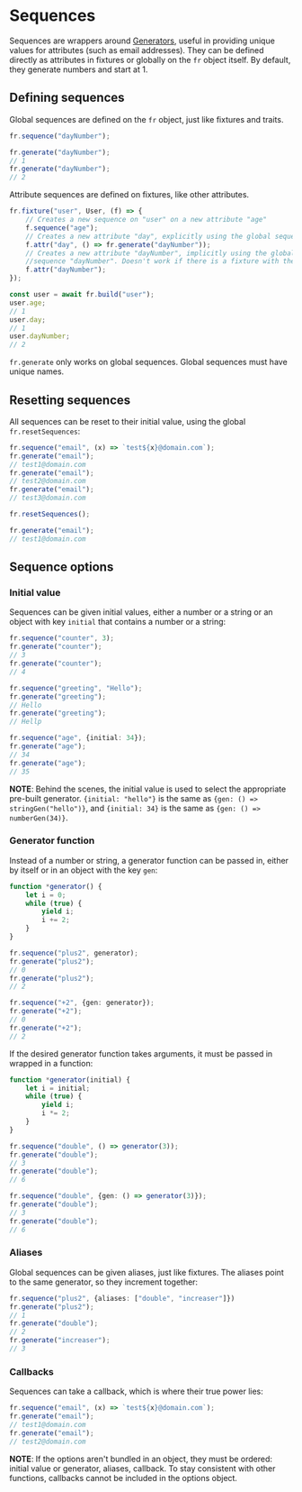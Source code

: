 # Sequences
Sequences are wrappers around [Generators][generator], useful in providing unique values for attributes (such as email addresses). They can be defined directly as attributes in fixtures or globally on the `fr` object itself. By default, they generate numbers and start at 1.

[generator]: https://developer.mozilla.org/en-US/docs/Web/JavaScript/Reference/Global_Objects/Generator

## Defining sequences
Global sequences are defined on the `fr` object, just like fixtures and traits.

```typescript
fr.sequence("dayNumber");

fr.generate("dayNumber");
// 1
fr.generate("dayNumber");
// 2
```

Attribute sequences are defined on fixtures, like other attributes.

```typescript
fr.fixture("user", User, (f) => {
    // Creates a new sequence on "user" on a new attribute "age"
    f.sequence("age");
    // Creates a new attribute "day", explicitly using the global sequence "dayNumber"
    f.attr("day", () => fr.generate("dayNumber"));
    // Creates a new attribute "dayNumber", implicitly using the global
    //sequence "dayNumber". Doesn't work if there is a fixture with the same name
    f.attr("dayNumber");
});

const user = await fr.build("user");
user.age;
// 1
user.day;
// 1
user.dayNumber;
// 2
```

`fr.generate` only works on global sequences. Global sequences must have unique names.

## Resetting sequences
All sequences can be reset to their initial value, using the global `fr.resetSequences`:

```typescript
fr.sequence("email", (x) => `test${x}@domain.com`);
fr.generate("email");
// test1@domain.com
fr.generate("email");
// test2@domain.com
fr.generate("email");
// test3@domain.com

fr.resetSequences();

fr.generate("email");
// test1@domain.com
```

## Sequence options
### Initial value
Sequences can be given initial values, either a number or a string or an object with key `initial` that contains a number or a string:

```typescript
fr.sequence("counter", 3);
fr.generate("counter");
// 3
fr.generate("counter");
// 4

fr.sequence("greeting", "Hello");
fr.generate("greeting");
// Hello
fr.generate("greeting");
// Hellp

fr.sequence("age", {initial: 34});
fr.generate("age");
// 34
fr.generate("age");
// 35
```

**NOTE**: Behind the scenes, the initial value is used to select the appropriate pre-built generator. `{initial: "hello"}` is the same as `{gen: () => stringGen("hello")}`, and `{initial: 34}` is the same as `{gen: () => numberGen(34)}`.

### Generator function
Instead of a number or string, a generator function can be passed in, either by itself or in an object with the key `gen`:

```typescript
function *generator() {
    let i = 0;
    while (true) {
        yield i;
        i += 2;
    }
}

fr.sequence("plus2", generator);
fr.generate("plus2");
// 0
fr.generate("plus2");
// 2

fr.sequence("+2", {gen: generator});
fr.generate("+2");
// 0
fr.generate("+2");
// 2
```

If the desired generator function takes arguments, it must be passed in wrapped in a function:

```typescript
function *generator(initial) {
    let i = initial;
    while (true) {
        yield i;
        i *= 2;
    }
}

fr.sequence("double", () => generator(3));
fr.generate("double");
// 3
fr.generate("double");
// 6

fr.sequence("double", {gen: () => generator(3)});
fr.generate("double");
// 3
fr.generate("double");
// 6
```
### Aliases
Global sequences can be given aliases, just like fixtures. The aliases point to the same generator, so they increment together:

```typescript
fr.sequence("plus2", {aliases: ["double", "increaser"]})
fr.generate("plus2");
// 1
fr.generate("double");
// 2
fr.generate("increaser");
// 3
```

### Callbacks
Sequences can take a callback, which is where their true power lies:

```typescript
fr.sequence("email", (x) => `test${x}@domain.com`);
fr.generate("email");
// test1@domain.com
fr.generate("email");
// test2@domain.com
```

**NOTE**: If the options aren't bundled in an object, they must be ordered: initial value or generator, aliases, callback. To stay consistent with other functions, callbacks cannot be included in the options object.
